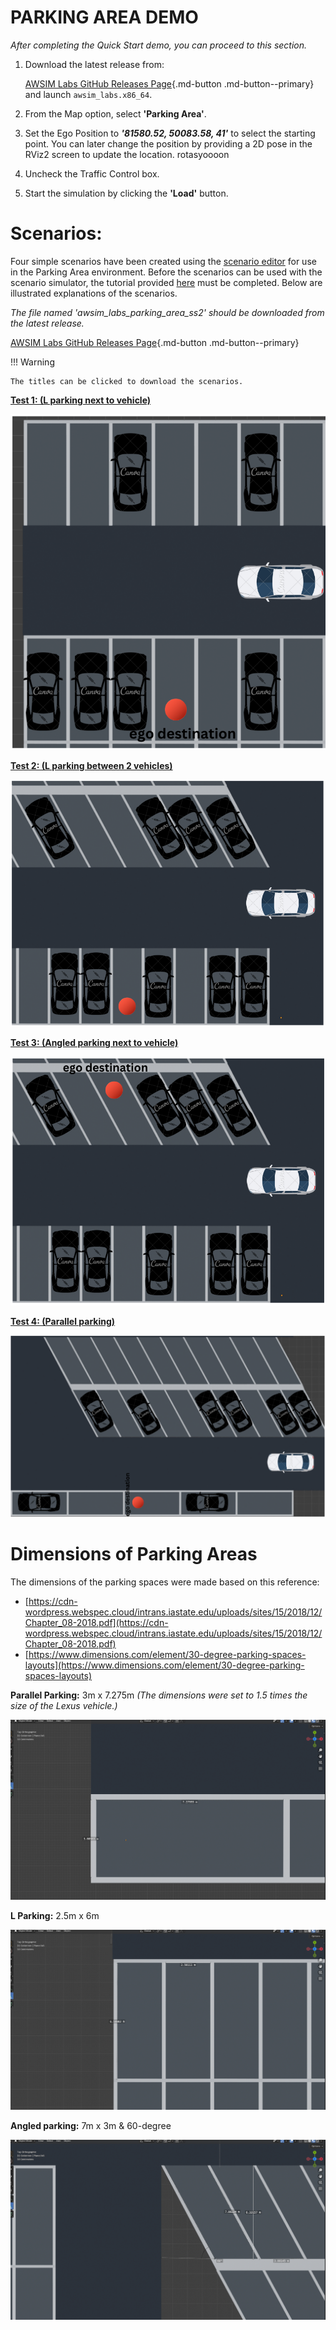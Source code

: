 # PARKING AREA DEMO

_After completing the Quick Start demo, you can proceed to this section._

1. Download the latest release from:

    [AWSIM Labs GitHub Releases Page](https://github.com/autowarefoundation/AWSIM-Labs/releases){.md-button .md-button--primary}
     and launch `awsim_labs.x86_64`.

2. From the Map option, select **'Parking Area'**.

3. Set the Ego Position to _**'81580.52, 50083.58, 41'**_ to select the starting point. You can later change the position by providing a 2D pose in the RViz2 screen to update the location.
rotasyoooon
4. Uncheck the Traffic Control box.

5. Start the simulation by clicking the **'Load'** button.


# Scenarios:
Four simple scenarios have been created using the [scenario editor](https://github.com/tier4/scenario_simulator_v2) for use in the Parking Area environment. Before the scenarios can be used with the scenario simulator, the tutorial provided [here](https://autowarefoundation.github.io/AWSIM-Labs/main/GettingStarted/UsingOpenSCENARIO/) must be completed.
Below are illustrated explanations of the scenarios.

_The file named 'awsim_labs_parking_area_ss2' should be downloaded from the latest release._

 [AWSIM Labs GitHub Releases Page](https://github.com/autowarefoundation/AWSIM-Labs/releases){.md-button .md-button--primary}


!!! Warning

    The titles can be clicked to download the scenarios.


[**Test 1: (L parking next to vehicle)**
](https://drive.google.com/file/d/1734TvS6G1IiF3dbVNyrzXm3pQFtAGnj9/view?usp=drive_link)

![1.png](1.png)

[**Test 2: (L parking between 2 vehicles)**
](https://drive.google.com/file/d/1rNGgOTXZO_X-FmLKAkTBaitx2r2jnYO3/view?usp=drive_link)

![2.png](2.png)

[**Test 3: (Angled parking next to vehicle)**
](https://drive.google.com/file/d/1pTGwo2SbF6yFIvij6n9iSkjIYZVd6EsJ/view?usp=drive_link)

![3.png](3.png)

[**Test 4: (Parallel parking)**
](https://drive.google.com/file/d/1--UMYejSgnzD_gwW2JpB8kUtMRin48iV/view?usp=drive_link)

![4.png](4.png)

# Dimensions of Parking Areas

The dimensions of the parking spaces were made based on this reference:

   - [https://cdn-wordpress.webspec.cloud/intrans.iastate.edu/uploads/sites/15/2018/12/Chapter_08-2018.pdf](https://cdn-wordpress.webspec.cloud/intrans.iastate.edu/uploads/sites/15/2018/12/Chapter_08-2018.pdf)
   - [https://www.dimensions.com/element/30-degree-parking-spaces-layouts](https://www.dimensions.com/element/30-degree-parking-spaces-layouts)


**Parallel Parking:** 3m x 7.275m   _(The dimensions were set to 1.5 times the size of the Lexus vehicle.)_

![paralel_p.png](paralel_p.png)

**L Parking:** 2.5m x 6m

![l_p.png](l_p.png)

**Angled parking:** 7m x 3m  &  60-degree

![angeled_p.png](angeled_p.png)
